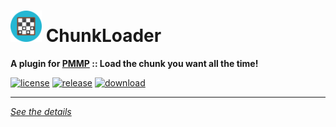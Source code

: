# <img src="./assets/icon/index.svg" height="50" width="50"> ChunkLoader  
__A plugin for [PMMP](https://pmmp.io) :: Load the chunk you want all the time!__  

[![license](https://img.shields.io/github/license/Blugin/ChunkLoader-PMMP.svg?label=License)](./LICENSE)
[![release](https://img.shields.io/github/release/Blugin/ChunkLoader-PMMP.svg?label=Release)](../../releases/latest)
[![download](https://img.shields.io/github/downloads/Blugin/ChunkLoader-PMMP/total.svg?label=Download)](../../releases/latest)
  
*****
  
[*See the details*](../../wiki)  
